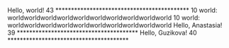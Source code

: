 Hello, world! 43 *******************************************
10 world: worldworldworldworldworldworldworldworldworldworld
10 world: worldworldworldworldworldworldworldworldworldworld
Hello, Anastasia! 39 ***************************************
Hello, Guzikova! 40 ***************************************
